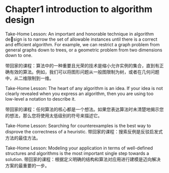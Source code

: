 # Chapter1 introduction to algorithm design


Take-Home Lesson: An important and honorable technique in algorithm design is to narrow the set of allowable instances until there is a correct and efficient algorithm. For example, we can restrict a graph problem from general graphs down to trees, or a geometric problem from two dimensions down to one.

带回家的课程：算法中的一种重要且光荣的技术是缩小允许实例的集合，直到有正确有效的算法。例如，我们可以将图形问题从一般图限制为树，或者在几何问题中，从二维限制到一维。

Take-Home Lesson: The heart of any algorithm is an idea. If your idea is not clearly revealed when you express an algorithm, then you are using too low-level a notation to describe it.

带回家的课程：任何算法的核心都是一个想法。如果您表达算法时未清楚地揭示您的想法，那么您将使用太低级别的符号来描述它。

Take-Home Lesson: Searching for counterexamples is the best way to disprove the correctness of a heuristic.
带回家的课程：搜索反例是反驳启发式方法的最佳方法。

Take-Home Lesson: Modeling your application in terms of well-defined structures and algorithms is the most important single step towards a solution.
带回家的课程：根据定义明确的结构和算法对应用进行建模是迈向解决方案的最重要的一步。